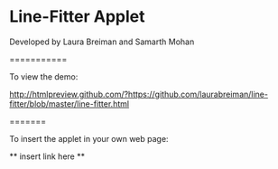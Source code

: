 Line-Fitter Applet
===========

Developed by Laura Breiman and Samarth Mohan

===========

To view the demo:

http://htmlpreview.github.com/?https://github.com/laurabreiman/line-fitter/blob/master/line-fitter.html

=======

To insert the applet in your own web page:

** insert link here **


